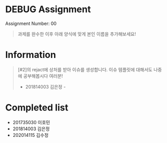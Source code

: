 # DEBUG Assignment
Assignment Number: 00

> 과제를 완수한 이후 아래 양식에 맞게 본인 이름을 추가해보세요!

# Information
> [#2]의 rejact에 상처를 받아 이슈를 생성합니다. 이슈 템플릿에 대해서도 나중에 공부해봅시다 여러분!
>
> - 201814003 김은정 -

# Completed list
- 201735030 이호민
- 201814003 김은정
- 202014115 김수정
